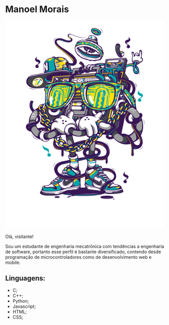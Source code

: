 # Manoel Morais #
![robo descolado](/assets/robo.png)


Olá, visitante!

Sou um estudante de engenharia mecatrônica com tendências a engenharia de software, portanto esse perfil é bastante diversificado, contendo desde programação de microcontroladores como de desenvolvimento web e mobile.

## Linguagens: ##
- C;
- C++;
- Python;
- Javascript;
- HTML;
- CSS;
